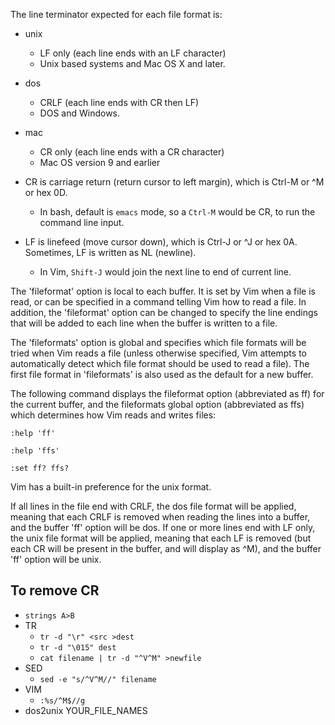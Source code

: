 The line terminator expected for each file format is:

- unix
  - LF only (each line ends with an LF character)
  - Unix based systems and Mac OS X and later.
- dos
  - CRLF (each line ends with CR then LF)
  - DOS and Windows.
- mac
  - CR only (each line ends with a CR character)
  - Mac OS version 9 and earlier

- CR is carriage return (return cursor to left margin), which is Ctrl-M or ^M or hex 0D.
  - In bash, default is `emacs` mode, so a `Ctrl-M` would be CR, to run the command line input.

- LF is linefeed (move cursor down), which is Ctrl-J or ^J or hex 0A. Sometimes, LF is written as NL (newline).
  - In Vim, `Shift-J` would join the next line to end of current line.


The 'fileformat' option is local to each buffer. It is set by Vim when a file is read, or can be specified in a command telling Vim how to read a file. In addition, the 'fileformat' option can be changed to specify the line endings that will be added to each line when the buffer is written to a file.

The 'fileformats' option is global and specifies which file formats will be tried when Vim reads a file (unless otherwise specified, Vim attempts to automatically detect which file format should be used to read a file). The first file format in 'fileformats' is also used as the default for a new buffer.

The following command displays the fileformat option (abbreviated as ff) for the current buffer, and the  fileformats global option (abbreviated as ffs) which determines how Vim reads and writes files: 

```
:help 'ff'
```

```
:help 'ffs'
```

```
:set ff? ffs?
```

Vim has a built-in preference for the unix format.

If all lines in the file end with CRLF, the dos file format will be applied, meaning that each CRLF is removed when reading the lines into a buffer, and the buffer 'ff' option will be dos.
If one or more lines end with LF only, the unix file format will be applied, meaning that each LF is removed (but each CR will be present in the buffer, and will display as ^M), and the buffer 'ff' option will be unix.

## To remove CR
- `strings A>B`
- TR
  - `tr -d "\r" <src >dest`
  - `tr -d "\015" dest`
  - `cat filename | tr -d "^V^M" >newfile`
- SED
  - `sed -e "s/^V^M//" filename`
- VIM
  - `:%s/^M$//g`
- dos2unix YOUR_FILE_NAMES
